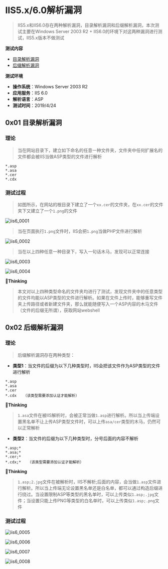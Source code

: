 # IIS5.x/6.0解析漏洞

> IIS5.x和IIS6.0存在两种解析漏洞，目录解析漏洞和后缀解析漏洞，本次测试主要在Windows Server 2003 R2 + IIS6.0的环境下对这两种漏洞进行测试，IIS5.x版本不做测试

**测试内容**

- [目录解析漏洞](#0x01-目录解析漏洞)
- [后缀解析漏洞](#0x02-后缀解析漏洞)

**测试环境**

- **操作系统**：Windows Server 2003 R2
- **应用服务**：IIS 6.0
- **解析语言**：ASP
- **测试时间**：2019/4/24

## 0x01 目录解析漏洞

### 理论

> 当在网站目录下，建立如下命名的任意一种文件夹，文件夹中任何扩展名的文件都会被IIS当做ASP类型的文件进行解析

```
*.asp
*.asa
*.cer
*.cdx
```

### 测试过程

> 如图所示，在网站的根目录下建立了一个`xx.cer`的文件夹，在`xx.cer`的文件夹下又建立了一个`1.png`的文件

![iis6_0001](https://github.com/GHlyanin/File-parsing-vulnerability/blob/master/IIS/IIS_5.x_6.0/image/iis6_0001.PNG)

> 当在页面执行`1.png`文件时，IIS会把`1.png`当做PHP文件进行解析

![iis6_0002](https://github.com/GHlyanin/File-parsing-vulnerability/blob/master/IIS/IIS_5.x_6.0/image/iis6_0002.PNG)

> 当在以上四种任意一种目录下，写入一句话木马，发现可以正常连接

![iis6_0003](https://github.com/GHlyanin/File-parsing-vulnerability/blob/master/IIS/IIS_5.x_6.0/image/iis6_0003.PNG)

![iis6_0004](https://github.com/GHlyanin/File-parsing-vulnerability/blob/master/IIS/IIS_5.x_6.0/image/iis6_0004.PNG)

:pencil:**Thinking**

> 本文对以上四种类型命名的文件夹均进行了测试，发现文件夹中的任意类型的文件均能以ASP类型的文件进行解析。如果在文件上传时，能够重写文件夹上传路径或者新建文件夹，那么就能随便写入一个ASP内容的木马文件（文件的后缀无所谓），获取网站webshell

## 0x02 后缀解析漏洞

### 理论

> 后缀解析漏洞存在两种类型：

- **类型1**：当文件的后缀为以下几种类型时，IIS会把该文件作为ASP类型的文件进行解析

```
*.asp
*.asa
*.cer
*.cdx   （该类型需要添加认证才能解析）
```

:pencil:**Thinking**

> `1.asa`文件在被IIS解析时，会被正常当做`1.asp`进行解析。所以当上传端设置黑名单不让上传ASP类型文件时，可以上传`asa/cer`类型的木马，仍然可以正常解析

- **类型2**：当文件的后缀为以下几种类型时，分号后面的内容不解析

```
*.asp;*
*.asa;*
*.cer;*
*.cdx;*   （该类型需要添加认证才能解析）
```

:pencil:**Thinking**

> `1.asp;2.jpg`文件在被解析时，IIS不解析;后面的内容，会当做`1.asp`文件进行解析。所以当上传端无论设置黑名单还是白名单，都可以通过构造后缀进行绕过。当设置限制ASP等类型的黑名单时，可以上传类似`1.asp;.jpg`文件；当设置只能上传PNG等类型的白名单时，可以上传类似`1.asp;.png`文件

### 测试过程

![iis6_0005](https://github.com/GHlyanin/File-parsing-vulnerability/blob/master/IIS/IIS_5.x_6.0/image/iis6_0005.PNG)

![iis6_0006](https://github.com/GHlyanin/File-parsing-vulnerability/blob/master/IIS/IIS_5.x_6.0/image/iis6_0006.PNG)

![iis6_0007](https://github.com/GHlyanin/File-parsing-vulnerability/blob/master/IIS/IIS_5.x_6.0/image/iis6_0007.PNG)

![iis6_0008](https://github.com/GHlyanin/File-parsing-vulnerability/blob/master/IIS/IIS_5.x_6.0/image/iis6_0008.PNG)





















